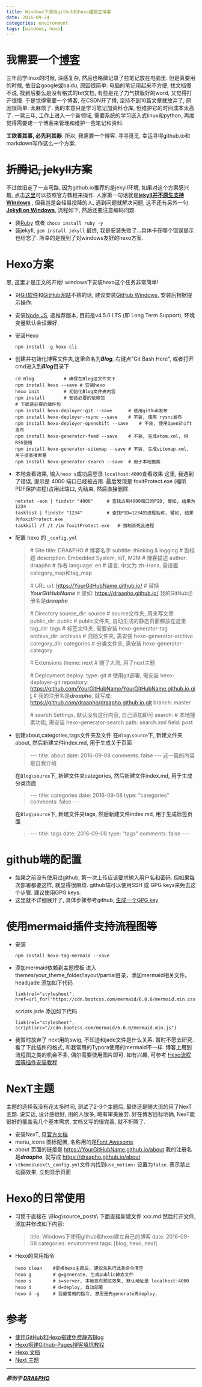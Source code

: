 ```yaml
---
title: Windows下使用github和hexo建独立博客
date: 2016-09-24
categories: environment
tags: [windows, hexo]
---
```


# 我需要一个[博客](https://draapho.github.io)

三年前学linux的时候, 深感复杂,  然后也略微记录了些笔记放在电脑里. 但是真要用的时候, 依旧会google或baidu, 原因很简单: 电脑的笔记用起来不方便, 找文档慢不说, 找到后要么是没有格式的txt文档, 有些是花了力气排版好的word, 又觉得打开很慢. 于是觉得需要一个博客, 在CSDN开了博, 坚持不到10篇文章就放弃了, 原因很简单: 太麻烦了. 我的本意只是学习笔记加资料仓库, 但维护它的时间成本太高了. 一晃三年, 工作上进入一个新领域, 需要系统的学习嵌入式linux和python, 再度觉得需要建一个博客来管理和维护一些笔记和资料.

**工欲善其事, 必先利其器**. 所以, 我需要一个博客. 寻寻觅觅, 幸运寻得github.io和markdown写作这么一个方案.


# ~~折腾记, jekyII方案~~

不过依旧走了一点弯路, 因为github.io推荐的是jekyII环境, 如果对这个方案感兴趣, 点击[这里](https://help.github.com/articles/using-jekyll-as-a-static-site-generator-with-github-pages/)可以按照官方教程来操作. 人家第一句话就是[**jekyII并不原生支持Windows**](https://help.github.com/articles/setting-up-your-github-pages-site-locally-with-jekyll/) , 但我岂是会轻易投降的人, 遇到问题就解决问题, 这不还有另外一句 [**Jekyll on Windows**](http://jekyllrb.com/docs/windows/#installation), 流程如下, 然后还要注意编码问题.
- 装[Ruby](http://rubyinstaller.org/downloads/) 或者 `choco install ruby -y`
- 装jekyII,   `gem install jekyll`
  最终, 我是安装失败了...具体卡在哪个错误提示也给忘了. 所幸的是搜到了对windows友好的hexo方案.


# Hexo方案

恩, 这里才是正文的开始! windows下安装hexo这个任务非常简单!
- 对[Git软件](https://git-scm.com/)和[GitHub网站](https://github.com/)不熟的话, 建议安装[GitHub Windows](https://desktop.github.com/), 安装后根据提示操作.
- 安装[Node.JS](https://nodejs.org/en/), 选推荐版本, 目前是v4.5.0 LTS (即 Long Term Support), 环境变量默认会设置好.
- 安装Hexo
  ``` shell
  npm install -g hexo-cli
  ```
- 创建并初始化博客文件夹,这里命名为***Blog***, 右键点"Git Bash Here", 或者打开cmd进入到***Blog***目录下
  ``` shell
  cd Blog           # 确保在Blog这文件夹下
  npm install hexo --save # 安装hexo
  hexo init         # 初始化Blog文件夹内容
  npm install       # 安装必要的依赖包
  # 下面是必要的插件包
  npm install hexo-deployer-git --save      # 使用github发布
  npm install hexo-deployer-rsync --save    # 不装, 使用 rysnc发布
  npm install hexo-deployer-openshift --save    # 不装, 使用OpenShift发布
  npm install hexo-generator-feed --save    # 不装, 生成atom.xml, 供RSS使用
  npm install hexo-generator-sitemap --save # 不装, 生成sitemap.xml, 用于提高搜索量
  npm install hexo-generator-search --save  # 用于本地搜索
  ```
- 本地查看效果, 输入`hexo s`成功后登录 `localhost:4000`查看效果
  这里, 我遇到了错误, 提示是 4000 端口已经被占用.
  最后发现是 foxitProtect.exe (福昕PDF保护进程)占用此端口, 先结束, 然后直接删除.
  ```shell
  netstat -aon | findstr "4000"     # 查找占用4000端口的PID, 譬如, 结果为1234
  tasklist | findstr "1234"         # 查找PID=1234的进程名称, 譬如, 结果为foxitProtect.exe
  taskkill /f /t /im foxitProtect.exe   # 强制杀死此进程
  ```
- 配置 hexo 的 `_config.yml`

  > \# Site
  > title: DRA&PHO                  # 博客名字
  > subtitle: thinking & logging    # 副标题
  > description: Embedded System, IoT, M2M  # 博客描述
  > author: draapho                 # 作者
  > language: en        # 语言, 中文为 zh-Hans, 需设置category_map和tag_map
  >
  > \# URL
  > url: https://YourGitHubName.github.io/  # 替换***YourGitHubName***
  > \# 譬如: https://draapho.github.io/ 我的GitHub注册名是***draapho***
  >
  > \# Directory
  > source_dir: source      # source文件夹, 用来写文章
  > public_dir: public      # public文件夹, 自动生成的静态页面都放在这里
  > tag_dir: tags           # 标签文件夹, 需要安装 hexo-generator-tag
  > archive_dir: archives   # 归档文件夹, 需安装 hexo-generator-archive
  > category_dir: categories    # 分类文件夹, 需安装 hexo-generator-category
  >
  > \# Extensions
  > theme: next         # 随了大流, 用了next主题
  >
  > \# Deployment
  > deploy:
  >   type: git         # 使用git部署, 需安装 hexo-deployer-git
  >   repository: https://github.com/YourGitHubName/YourGitHubName.github.io.git
  >   \# 我的注册名是***draapho***, 就写成: https://github.com/draapho/draapho.github.io.git
  >   branch: master
  >
  > \# search Settings, 默认没有这行内容, 自己添加即可
  > search:             # 本地搜索功能, 需安装 hexo-generator-search
  >    path: search.xml
  >    field: post

- 创建about,categories,tags文件夹及文件
  在`Blog\source`下, 新建文件夹about, 然后新建文件index.md, 用于生成关于页面

  > \---
  > title: about
  > date: 2016-09-08
  > comments: false
  > \---
  > 这一篇的内容是自我介绍

  在`Blog\source`下, 新建文件夹categories, 然后新建文件index.md, 用于生成分类页面

  > \---
  > title: categories
  > date: 2016-09-08
  > type: "categories"
  > comments: false
  > \---

  在`Blog\source`下, 新建文件夹tags, 然后新建文件index.md, 用于生成标签页面

  > \---
  > title: tags
  > date: 2016-09-08
  > type: "tags"
  > comments: false
  > \---


# github端的配置

- 如果之前没有使用过github, 第一次上传应该要求输入用户名和密码. 但如果每次部署都要这样, 就显得很麻烦. github端可以使用SSH 或 GPG keys来免去这个步骤. 建议使用GPG keys.
- 这里就不详细展开了, 具体步骤参考github, [生成一个GPG key](https://help.github.com/articles/generating-a-gpg-key/)


# ~~使用mermaid插件支持流程图等~~

- 安装
  ``` shell
  npm install hexo-tag-mermaid --save
  ```
- 添加mermaid依赖到主题模板
  进入themes/your_theme_folder/layout/partial目录，添加mermaid相关文件。
  head.jade 添加如下代码
  ``` jade
  link(rel="stylesheet", href=url_for("https://cdn.bootcss.com/mermaid/6.0.0/mermaid.min.css"))
  ```
  scripts.jade 添加如下代码
  ``` jade
  link(rel="stylesheet", script(src="//cdn.bootcss.com/mermaid/6.0.0/mermaid.min.js")
  ```
- 我暂时放弃了
  next用的swig, 不知道和jade文件是什么关系. 暂时不愿去研究.
  看了下此插件的格式, 和我常用的Typora使用的mermaid不一样.
  博客上用到流程图之类的机会不多, 偶尔需要使用图片即可.
  如有兴趣, 可参考 [Hexo流程图等插件安装教程](http://jcchow.com/2016/07/11/mermaid-sequence/)


# NexT主题

主题的选择我没有花太多时间, 测试了2-3个主题后, 最终还是随大流的用了NexT主题. 说实话, 设计感很好, 用的人很多, 略有审美疲劳. 好在博客目标明确, NexT能很好的覆盖我几个基本需求, 文档又写的很完善, 就不折腾了.

- 安装NexT, 见[官方文档](http://theme-next.iissnan.com/getting-started.html)
- menu_icons 图标配置, 名称用的是[Font Awesome](http://fontawesome.io/icons/)
- about 页面的链接是 https://YourGitHubName.github.io/about
  我的注册名是***draapho***, 就写成 <https://draapho.github.io/about>
- `\themes\next\_config.yml`文件内找到`use_motion:` 设置为`false`. 表示禁止动画效果, 立刻显示页面

# Hexo的日常使用

- 习惯于直接在 \Blog\source\_posts\ 下面直接新建文件 xxx.md
  然后打开文件, 添加并修改如下内容:
  > title: Windows下使用github和hexo建立自己的博客
  > date: 2016-09-08
  > categories: environment
  > tags: [blog, hexo, next]
- Hexo的常用指令
  ``` shell
  hexo clean    #更换hexo主题后, 建议先执行此条命令清空
  hexo g        # g=generate, 生成public静态文件
  hexo s        # s=server, 本地发布预览效果, 默认地址是 localhost:4000
  hexo d        # d=deploy, 自动部署
  hexo d -g     # 我最常用的指令, 意思是先generate再deploy.
  ```


# 参考

- [使用GitHub和Hexo搭建免费静态Blog](https://wsgzao.github.io/post/hexo-guide/)
- [Hexo搭建Github-Pages博客填坑教程](http://www.jianshu.com/p/35e197cb1273)
- [Hexo 文档](https://hexo.io/zh-cn/docs/index.html)
- [Next 主题](http://theme-next.iissnan.com/getting-started.html)


----------

***原创于 [DRA&PHO](https://draapho.github.io/)***